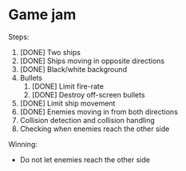 # Game jam

Steps:

1. [DONE] Two ships
2. [DONE] Ships moving in opposite directions
3. [DONE] Black/white background
4. Bullets
    1. [DONE] Limit fire-rate
    2. [DONE] Destroy off-screen bullets
5. [DONE] Limit ship movement
6. [DONE] Enemies moving in from both directions
7. Collision detection and collision handling
8. Checking when enemies reach the other side

Winning:

* Do not let enemies reach the other side
